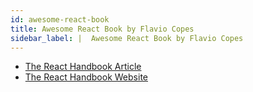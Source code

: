 ```yaml
---
id: awesome-react-book
title: Awesome React Book by Flavio Copes
sidebar_label: |  Awesome React Book by Flavio Copes
---
```



- [The React Handbook Article](https://www.freecodecamp.org/news/the-react-handbook-b71c27b0a795/)
- [The React Handbook Website](https://reacthandbook.com/)
